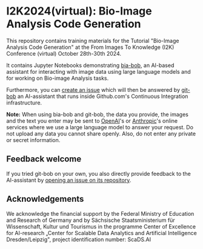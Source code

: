 # I2K2024(virtual): Bio-Image Analysis Code Generation

This repository contains training materials for the Tutorial "Bio-Image Analysis Code Generation" at the From Images To Knowledge (I2K) Conference (virtual) October 28th-30th 2024.

It contains Jupyter Notebooks demonstrating [bia-bob](https://github.com/haesleinhuepf/bia-bob), an AI-based assistant for interacting with image data using large language models and for working on Bio-image Analysis tasks.

Furthermore, you can [create an issue](https://github.com/haesleinhuepf/git-bob-playground/issues/new/choose) which will then be answered by [git-bob](https://github.com/haesleinhuepf/git-bob) an AI-assistant that runs inside Github.com's Continuous Integration infrastructure.

**Note:** When using bia-bob and git-bob, the data you provide, the images and the text you enter may be sent to [OpenAI](https://openai.com/)'s or [Anthropic](https://www.anthropic.com/api)'s online services where we use a large language model to answer your request. 
Do not upload any data you cannot share openly. Also, do not enter any private or secret information.

## Feedback welcome

If you tried git-bob on your own, you also directly provide feedback to the AI-assistant by [opening an issue on its repository](i2k2024-ai-code-generation).

## Acknowledgements

We acknowledge the financial support by the Federal Ministry of Education and Research of Germany and by Sächsische Staatsministerium für Wissenschaft, Kultur und Tourismus in the programme Center of Excellence for AI-research „Center for Scalable Data Analytics and Artificial Intelligence Dresden/Leipzig", project identification number: ScaDS.AI
